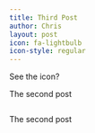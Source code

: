 ```yaml
---
title: Third Post
author: Chris
layout: post
icon: fa-lightbulb
icon-style: regular
---
```

See the icon?

The second post

<span class="image left"><img src="{{ 'assets/images/pic03.jpg' | relative_url }}" alt="" /></span>

The second post
 